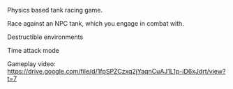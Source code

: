 Physics based tank racing game.

Race against an NPC tank, which you engage in combat with. 

Destructible environments

Time attack mode

Gameplay video:
https://drive.google.com/file/d/1fpSPZCzxq2jYaqnCuAJ1L1p-iD6xJdrt/view?t=7
